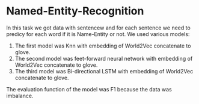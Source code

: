 # Named-Entity-Recognition
In this task we got data with sentencew and for each sentence we need to predicy for each word if it is Name-Entity or not.
We used various models:
1. The first model was Knn with embedding of World2Vec concatenate to glove.
2. The second model was feet-forward neural network with embedding of World2Vec concatenate to glove.
3. The third model was Bi-directional LSTM with embedding of World2Vec concatenate to glove.

The evaluation function of the model was F1 because the data was imbalance.
